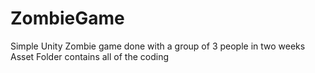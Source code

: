 # ZombieGame
Simple Unity Zombie game done with a group of 3 people in two weeks <br />
Asset Folder contains all of the coding
